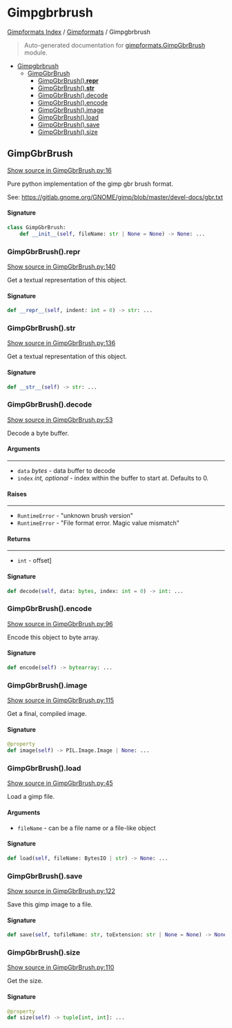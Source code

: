 # Gimpgbrbrush

[Gimpformats Index](../README.md#gimpformats-index) / [Gimpformats](./index.md#gimpformats) / Gimpgbrbrush

> Auto-generated documentation for [gimpformats.GimpGbrBrush](../../../gimpformats/GimpGbrBrush.py) module.

- [Gimpgbrbrush](#gimpgbrbrush)
  - [GimpGbrBrush](#gimpgbrbrush)
    - [GimpGbrBrush().__repr__](#gimpgbrbrush()__repr__)
    - [GimpGbrBrush().__str__](#gimpgbrbrush()__str__)
    - [GimpGbrBrush().decode](#gimpgbrbrush()decode)
    - [GimpGbrBrush().encode](#gimpgbrbrush()encode)
    - [GimpGbrBrush().image](#gimpgbrbrush()image)
    - [GimpGbrBrush().load](#gimpgbrbrush()load)
    - [GimpGbrBrush().save](#gimpgbrbrush()save)
    - [GimpGbrBrush().size](#gimpgbrbrush()size)

## GimpGbrBrush

[Show source in GimpGbrBrush.py:16](../../../gimpformats/GimpGbrBrush.py#L16)

Pure python implementation of the gimp gbr brush format.

See:
 https://gitlab.gnome.org/GNOME/gimp/blob/master/devel-docs/gbr.txt

#### Signature

```python
class GimpGbrBrush:
    def __init__(self, fileName: str | None = None) -> None: ...
```

### GimpGbrBrush().__repr__

[Show source in GimpGbrBrush.py:140](../../../gimpformats/GimpGbrBrush.py#L140)

Get a textual representation of this object.

#### Signature

```python
def __repr__(self, indent: int = 0) -> str: ...
```

### GimpGbrBrush().__str__

[Show source in GimpGbrBrush.py:136](../../../gimpformats/GimpGbrBrush.py#L136)

Get a textual representation of this object.

#### Signature

```python
def __str__(self) -> str: ...
```

### GimpGbrBrush().decode

[Show source in GimpGbrBrush.py:53](../../../gimpformats/GimpGbrBrush.py#L53)

Decode a byte buffer.

#### Arguments

----
 - `data` *bytes* - data buffer to decode
 - `index` *int, optional* - index within the buffer to start at. Defaults to 0.

#### Raises

------
 - `RuntimeError` - "unknown brush version"
 - `RuntimeError` - "File format error.  Magic value mismatch"

#### Returns

-------
 - `int` - offset]

#### Signature

```python
def decode(self, data: bytes, index: int = 0) -> int: ...
```

### GimpGbrBrush().encode

[Show source in GimpGbrBrush.py:96](../../../gimpformats/GimpGbrBrush.py#L96)

Encode this object to byte array.

#### Signature

```python
def encode(self) -> bytearray: ...
```

### GimpGbrBrush().image

[Show source in GimpGbrBrush.py:115](../../../gimpformats/GimpGbrBrush.py#L115)

Get a final, compiled image.

#### Signature

```python
@property
def image(self) -> PIL.Image.Image | None: ...
```

### GimpGbrBrush().load

[Show source in GimpGbrBrush.py:45](../../../gimpformats/GimpGbrBrush.py#L45)

Load a gimp file.

#### Arguments

- `fileName` - can be a file name or a file-like object

#### Signature

```python
def load(self, fileName: BytesIO | str) -> None: ...
```

### GimpGbrBrush().save

[Show source in GimpGbrBrush.py:122](../../../gimpformats/GimpGbrBrush.py#L122)

Save this gimp image to a file.

#### Signature

```python
def save(self, tofileName: str, toExtension: str | None = None) -> None: ...
```

### GimpGbrBrush().size

[Show source in GimpGbrBrush.py:110](../../../gimpformats/GimpGbrBrush.py#L110)

Get the size.

#### Signature

```python
@property
def size(self) -> tuple[int, int]: ...
```